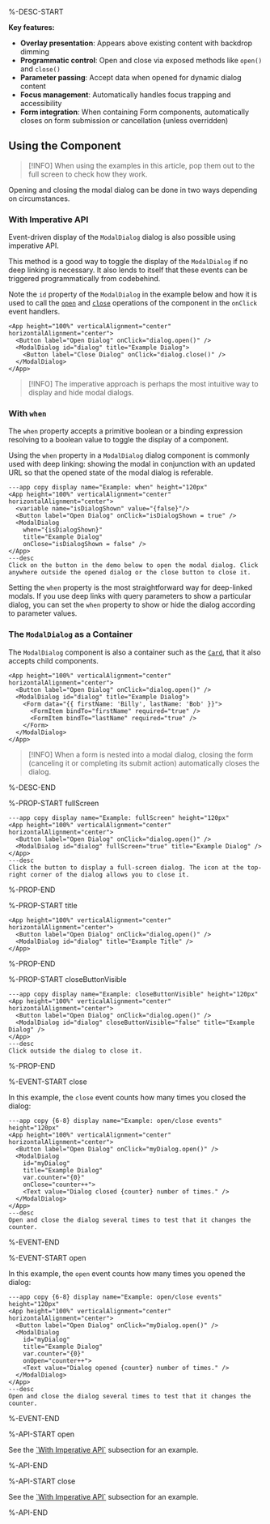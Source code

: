 %-DESC-START

**Key features:**
- **Overlay presentation**: Appears above existing content with backdrop dimming
- **Programmatic control**: Open and close via exposed methods like `open()` and `close()`
- **Parameter passing**: Accept data when opened for dynamic dialog content
- **Focus management**: Automatically handles focus trapping and accessibility
- **Form integration**: When containing Form components, automatically closes on form submission or cancellation (unless overridden)

## Using the Component

>[!INFO]
> When using the examples in this article, pop them out to the full screen to check how they work.

Opening and closing the modal dialog can be done in two ways depending on circumstances.

### With Imperative API

Event-driven display of the `ModalDialog` dialog is also possible using imperative API.

This method is a good way to toggle the display of the `ModalDialog` if no deep linking is necessary.
It also lends to itself that these events can be triggered programmatically from codebehind.

Note the `id` property of the `ModalDialog` in the example below and how it is used to call the [`open`](#open-api) and [`close`](#close-api)
operations of the component in the `onClick` event handlers.

```xmlui-pg copy display name="Example: imperative API" height="120px"
<App height="100%" verticalAlignment="center" horizontalAlignment="center">
  <Button label="Open Dialog" onClick="dialog.open()" />
  <ModalDialog id="dialog" title="Example Dialog">
    <Button label="Close Dialog" onClick="dialog.close()" />
  </ModalDialog>
</App>
```

>[!INFO]
> The imperative approach is perhaps the most intuitive way to display and hide modal dialogs.

### With `when`

The `when` property accepts a primitive boolean or a binding expression resolving to a boolean value to toggle the display of a component.

Using the `when` property in a `ModalDialog` dialog component is commonly used with deep linking:
showing the modal in conjunction with an updated URL so that the opened state of the modal dialog is referable.

```xmlui-pg
---app copy display name="Example: when" height="120px"
<App height="100%" verticalAlignment="center" horizontalAlignment="center">
  <variable name="isDialogShown" value="{false}"/>
  <Button label="Open Dialog" onClick="isDialogShown = true" />
  <ModalDialog 
    when="{isDialogShown}" 
    title="Example Dialog" 
    onClose="isDialogShown = false" />
</App>
---desc
Click on the button in the demo below to open the modal dialog. Click anywhere outside the opened dialog or the close button to close it.
```

Setting the `when` property is the most straightforward way for deep-linked modals. If you use deep links with query parameters to show a particular dialog, you can set the `when` property to show or hide the dialog according to parameter values.

### The `ModalDialog` as a Container

The `ModalDialog` component is also a container such as the [`Card`](/components/Card), that it also accepts child components.

```xmlui-pg copy {3-8} display name="Example: children" height="120px"
<App height="100%" verticalAlignment="center" horizontalAlignment="center">
  <Button label="Open Dialog" onClick="dialog.open()" />
  <ModalDialog id="dialog" title="Example Dialog">
    <Form data="{{ firstName: 'Billy', lastName: 'Bob' }}">
      <FormItem bindTo="firstName" required="true" />
      <FormItem bindTo="lastName" required="true" />
    </Form>
  </ModalDialog>
</App>
```

>[!INFO]
> When a form is nested into a modal dialog, closing the form (canceling it or completing its submit action) automatically closes the dialog.

%-DESC-END

%-PROP-START fullScreen

```xmlui-pg
---app copy display name="Example: fullScreen" height="120px"
<App height="100%" verticalAlignment="center" horizontalAlignment="center">
  <Button label="Open Dialog" onClick="dialog.open()" />
  <ModalDialog id="dialog" fullScreen="true" title="Example Dialog" />
</App>
---desc
Click the button to display a full-screen dialog. The icon at the top-right corner of the dialog allows you to close it.
```

%-PROP-END

%-PROP-START title

```xmlui-pg copy {3} display name="Example: title" height="120px"
<App height="100%" verticalAlignment="center" horizontalAlignment="center">
  <Button label="Open Dialog" onClick="dialog.open()" />
  <ModalDialog id="dialog" title="Example Title" />
</App>
```

%-PROP-END

%-PROP-START closeButtonVisible

```xmlui-pg
---app copy display name="Example: closeButtonVisible" height="120px"
<App height="100%" verticalAlignment="center" horizontalAlignment="center">
  <Button label="Open Dialog" onClick="dialog.open()" />
  <ModalDialog id="dialog" closeButtonVisible="false" title="Example Dialog" />
</App>
---desc
Click outside the dialog to close it.
```

%-PROP-END

%-EVENT-START close

In this example, the `close` event counts how many times you closed the dialog:

```xmlui-pg
---app copy {6-8} display name="Example: open/close events" height="120px"
<App height="100%" verticalAlignment="center" horizontalAlignment="center">
  <Button label="Open Dialog" onClick="myDialog.open()" />
  <ModalDialog
    id="myDialog"
    title="Example Dialog"
    var.counter="{0}"
    onClose="counter++">
    <Text value="Dialog closed {counter} number of times." />
  </ModalDialog>
</App>
---desc
Open and close the dialog several times to test that it changes the counter.
```

%-EVENT-END

%-EVENT-START open

In this example, the `open` event counts how many times you opened the dialog:

```xmlui
---app copy {6-8} display name="Example: open/close events" height="120px"
<App height="100%" verticalAlignment="center" horizontalAlignment="center">
  <Button label="Open Dialog" onClick="myDialog.open()" />
  <ModalDialog
    id="myDialog"
    title="Example Dialog"
    var.counter="{0}"
    onOpen="counter++">
    <Text value="Dialog opened {counter} number of times." />
  </ModalDialog>
</App>
---desc
Open and close the dialog several times to test that it changes the counter.
```

%-EVENT-END

%-API-START open

See the [\`With Imperative API\`](#with-imperative-api) subsection for an example.

%-API-END

%-API-START close

See the [\`With Imperative API\`](#with-imperative-api) subsection for an example.

%-API-END
